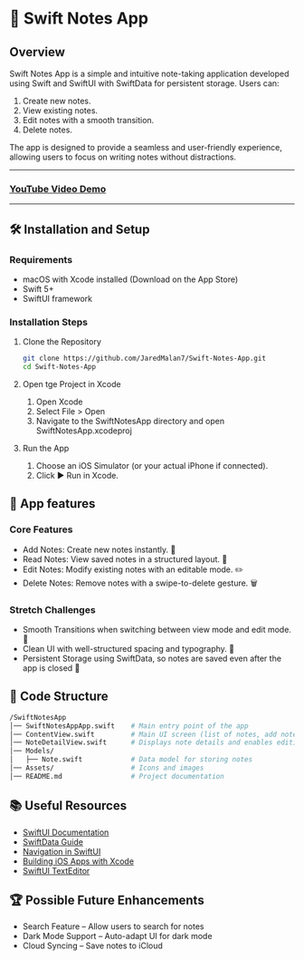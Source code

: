 # 📝 Swift Notes App

## Overview
Swift Notes App is a simple and intuitive note-taking application developed using Swift and SwiftUI with SwiftData for persistent storage. Users can:

1. Create new notes.
2. View existing notes.
3. Edit notes with a smooth transition.
4. Delete notes.

The app is designed to provide a seamless and user-friendly experience, allowing users to focus on writing notes without distractions.

---
### [YouTube Video Demo](https://youtu.be/-vv8y8dl7NA)

---

## 🛠 Installation and Setup
### **Requirements**
- macOS with Xcode installed (Download on the App Store)
- Swift 5+
- SwiftUI framework

### Installation Steps
1. Clone the Repository
   ```bash
   git clone https://github.com/JaredMalan7/Swift-Notes-App.git
   cd Swift-Notes-App


2. Open tge Project in Xcode
   1.	Open Xcode
   2.	Select File > Open
   3.	Navigate to the SwiftNotesApp directory and open SwiftNotesApp.xcodeproj


3. Run the App
    1.	Choose an iOS Simulator (or your actual iPhone if connected).
    2.	Click ▶️ Run in Xcode.

## 📲 App features
### Core Features

* Add Notes: Create new notes instantly. 📄
* Read Notes: View saved notes in a structured layout. 📖
* Edit Notes: Modify existing notes with an editable mode. ✏️
* Delete Notes: Remove notes with a swipe-to-delete gesture. 🗑

### Stretch Challenges
* Smooth Transitions when switching between view mode and edit mode. 🔄
* Clean UI with well-structured spacing and typography. 🎨
* Persistent Storage using SwiftData, so notes are saved even after the app is closed 📂

## 🔧 Code Structure

```bash
/SwiftNotesApp
│── SwiftNotesAppApp.swift    # Main entry point of the app
│── ContentView.swift         # Main UI screen (list of notes, add notes)
│── NoteDetailView.swift      # Displays note details and enables editing
│── Models/
│   ├── Note.swift            # Data model for storing notes
│── Assets/                   # Icons and images
│── README.md                 # Project documentation
````

## 📚 Useful Resources

* [SwiftUI Documentation](https://developer.apple.com/documentation/swiftui)
* [SwiftData Guide](https://developer.apple.com/documentation/swiftdata)
* [Navigation in SwiftUI](https://developer.apple.com/documentation/swiftui/navigationstack)
* [Building iOS Apps with Xcode](https://developer.apple.com/xcode/)
* [SwiftUI TextEditor](https://developer.apple.com/documentation/swiftui/texteditor)

## 🏆 Possible Future Enhancements

* Search Feature – Allow users to search for notes
* Dark Mode Support – Auto-adapt UI for dark mode
* Cloud Syncing – Save notes to iCloud